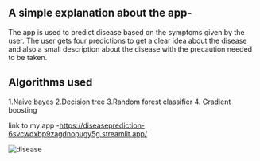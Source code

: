 A simple explanation about the app-
----------------------------------------------------------------------------------------------
The app is used to predict disease based on the symptoms given by the user.
The user gets four predictions to get a clear idea about the disease and also a small description about the disease with the precaution needed to be taken.

Algorithms used
----------------------------------------------------------------------------------------------
1.Naive bayes
2.Decision tree
3.Random forest classifier 
4. Gradient boosting


link to my app -https://diseaseprediction-6svcwdxbp9zagdnopugy5g.streamlit.app/

![disease](https://github.com/jadhwik/disease_prediction/assets/99212318/4aa2631c-c9fd-4861-9bee-c84ae03eb84a)
